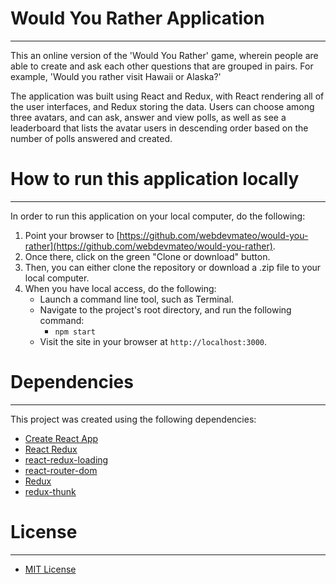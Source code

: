 # Would You Rather Application
___

This an online version of the 'Would You Rather' game, wherein people are able to create and ask each other questions that are grouped in pairs.  For example, 'Would you rather visit Hawaii or Alaska?'

The application was built using React and Redux, with React rendering all of the user interfaces, and Redux storing the data.  Users can choose among three avatars, and can ask, answer and view polls, as well as see a leaderboard that lists the avatar users in descending order based on the number of polls answered and created.

# How to run this application locally
___

In order to run this application on your local computer, do the following:

1. Point your browser to [https://github.com/webdevmateo/would-you-rather](https://github.com/webdevmateo/would-you-rather).
2. Once there, click on the green "Clone or download" button.
3. Then, you can either clone the repository or download a .zip file to your local computer.
4. When you have local access, do the following:
     - Launch a command line tool, such as Terminal.
     - Navigate to the project's root directory, and run the following command:
          * `npm start`
     - Visit the site in your browser at `http://localhost:3000`.

# Dependencies
___

This project was created using the following dependencies:
* [Create React App](https://github.com/facebook/create-react-app)
* [React Redux](https://react-redux.js.org/)
* [react-redux-loading](https://www.npmjs.com/package/react-redux-loading)
* [react-router-dom](https://www.npmjs.com/package/react-router-dom)
* [Redux](https://redux.js.org/)
* [redux-thunk](https://github.com/reduxjs/redux-thunk)


# License
___

* [MIT License](LICENSE.txt)
